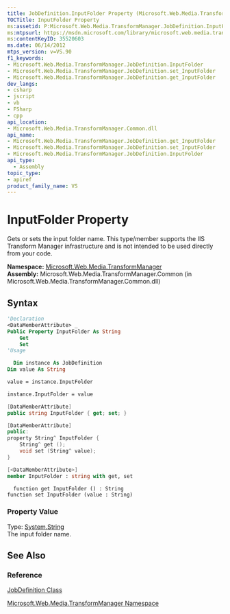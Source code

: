 ```yaml
---
title: JobDefinition.InputFolder Property (Microsoft.Web.Media.TransformManager)
TOCTitle: InputFolder Property
ms:assetid: P:Microsoft.Web.Media.TransformManager.JobDefinition.InputFolder
ms:mtpsurl: https://msdn.microsoft.com/library/microsoft.web.media.transformmanager.jobdefinition.inputfolder(v=VS.90)
ms:contentKeyID: 35520603
ms.date: 06/14/2012
mtps_version: v=VS.90
f1_keywords:
- Microsoft.Web.Media.TransformManager.JobDefinition.InputFolder
- Microsoft.Web.Media.TransformManager.JobDefinition.set_InputFolder
- Microsoft.Web.Media.TransformManager.JobDefinition.get_InputFolder
dev_langs:
- csharp
- jscript
- vb
- FSharp
- cpp
api_location:
- Microsoft.Web.Media.TransformManager.Common.dll
api_name:
- Microsoft.Web.Media.TransformManager.JobDefinition.get_InputFolder
- Microsoft.Web.Media.TransformManager.JobDefinition.set_InputFolder
- Microsoft.Web.Media.TransformManager.JobDefinition.InputFolder
api_type:
  - Assembly
topic_type:
- apiref
product_family_name: VS
---
```


# InputFolder Property

Gets or sets the input folder name. This type/member supports the IIS Transform Manager infrastructure and is not intended to be used directly from your code.

**Namespace:**  [Microsoft.Web.Media.TransformManager](microsoft-web-media-transformmanager-namespace.md)  
**Assembly:**  Microsoft.Web.Media.TransformManager.Common (in Microsoft.Web.Media.TransformManager.Common.dll)

## Syntax

```vb
'Declaration
<DataMemberAttribute> _
Public Property InputFolder As String
    Get
    Set
'Usage

  Dim instance As JobDefinition
Dim value As String

value = instance.InputFolder

instance.InputFolder = value
```

```csharp
[DataMemberAttribute]
public string InputFolder { get; set; }
```

```cpp
[DataMemberAttribute]
public:
property String^ InputFolder {
    String^ get ();
    void set (String^ value);
}
```

``` fsharp
[<DataMemberAttribute>]
member InputFolder : string with get, set
```

```jscript
  function get InputFolder () : String
function set InputFolder (value : String)
```

### Property Value

Type: [System.String](https://msdn.microsoft.com/library/s1wwdcbf)  
The input folder name.  

## See Also

### Reference

[JobDefinition Class](jobdefinition-class-microsoft-web-media-transformmanager.md)

[Microsoft.Web.Media.TransformManager Namespace](microsoft-web-media-transformmanager-namespace.md)
